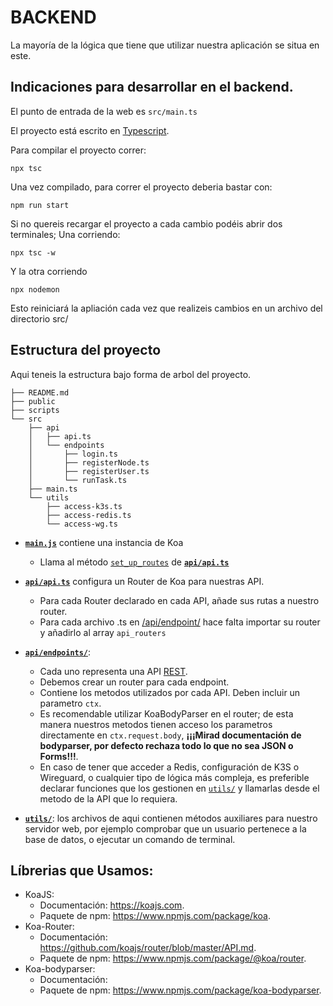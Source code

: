 # BACKEND
La mayoría de la lógica que tiene que utilizar nuestra aplicación se situa en este.

## Indicaciones para desarrollar en el backend.

El punto de entrada de la web es `src/main.ts`

El proyecto está escrito en [Typescript](https://www.typescriptlang.org/).

Para compilar el proyecto correr:
```
npx tsc
```

Una vez compilado, para correr el proyecto deberia bastar con:
```
npm run start
```

Si no quereis recargar el proyecto a cada cambio podéis abrir dos terminales;
Una corriendo:
```
npx tsc -w
```
Y la otra corriendo
```
npx nodemon
```
Esto reiniciará la apliación cada vez que realizeis cambios en un archivo del directorio src/


## Estructura del proyecto
Aqui teneis la estructura bajo forma de arbol del proyecto.
```
├── README.md
├── public
├── scripts
└── src
    ├── api
    │   ├── api.ts
    │   └── endpoints
    │       ├── login.ts
    │       ├── registerNode.ts
    │       ├── registerUser.ts
    │       └── runTask.ts
    ├── main.ts
    └── utils
        ├── access-k3s.ts
        ├── access-redis.ts
        └── access-wg.ts
```


- **[`main.js`](src/main.ts)** contiene una instancia de Koa
    - Llama al método [`set_up_routes`](src/api/api.js) de **[`api/api.ts`](src/api/api.ts)**

- **[`api/api.ts`](src/api/api.ts)** configura un Router de Koa para nuestras API.
    - Para cada Router declarado en cada API, añade sus rutas a nuestro router.
    - Para cada archivo .ts en [/api/endpoint/](src/api/endpoint/) hace falta importar su router y añadirlo al array `api_routers`

- **[`api/endpoints/`](src/api/endpoints/)**:
    - Cada uno representa una API [REST](https://www.restapitutorial.com/lessons/httpmethods.html).
    - Debemos crear un router para cada endpoint.
    - Contiene los metodos utilizados por cada API. Deben incluir un parametro `ctx`.
    - Es recomendable utilizar KoaBodyParser en el router; de esta manera nuestros metodos tienen acceso los parametros directamente en `ctx.request.body`, **¡¡¡Mirad documentación de bodyparser, por defecto rechaza todo lo que no sea JSON o Forms!!!**.
    - En caso de tener que acceder a Redis, configuración de K3S o Wireguard, o cualquier tipo de lógica más compleja, es preferible declarar funciones que los gestionen en [`utils/`](src/utils/) y llamarlas desde el metodo de la API que lo requiera.

- **[`utils/`](src/utils/)**: los archivos de aqui contienen métodos auxiliares para nuestro servidor web, por ejemplo comprobar que un usuario pertenece a la base de datos, o ejecutar un comando de terminal.

## Líbrerias que Usamos:
- KoaJS:
    - Documentación: https://koajs.com.
    - Paquete de npm: https://www.npmjs.com/package/koa.
- Koa-Router:
    - Documentación: https://github.com/koajs/router/blob/master/API.md.
    - Paquete de npm: https://www.npmjs.com/package/@koa/router.
- Koa-bodyparser:
    - Documentación:
    - Paquete de npm: https://www.npmjs.com/package/koa-bodyparser.
